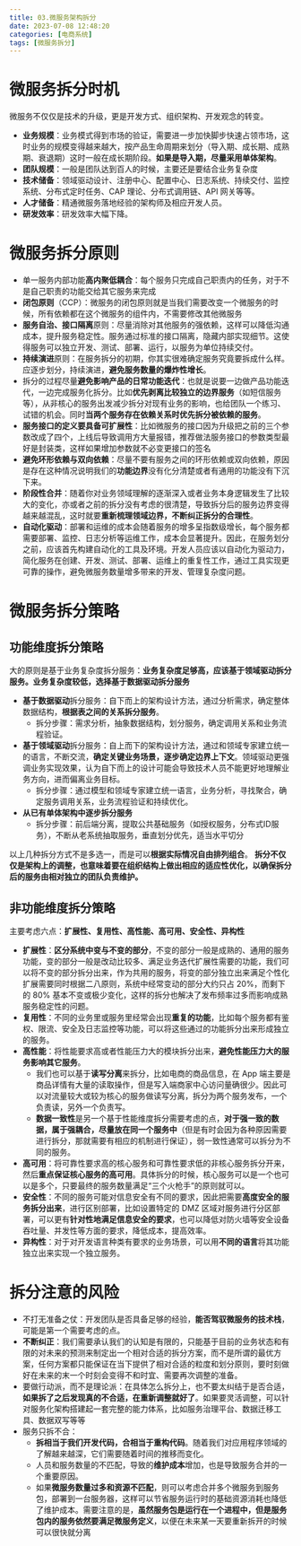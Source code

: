 ```yaml
---
title: 03.微服务架构拆分
date: 2023-07-08 12:48:20
categories: [电商系统]
tags: [微服务拆分]
---
```


# 微服务拆分时机

微服务不仅仅是技术的升级，更是开发方式、组织架构、开发观念的转变。

* **业务规模**：业务模式得到市场的验证，需要进一步加快脚步快速占领市场，这时业务的规模变得越来越大，按产品生命周期来划分（导入期、成长期、成熟期、衰退期）这时一般在成长期阶段。**如果是导入期，尽量采用单体架构**。
* **团队规模**：一般是团队达到百人的时候，主要还是要结合业务复杂度
* **技术储备**：领域驱动设计、注册中心、配置中心、日志系统、持续交付、监控系统、分布式定时任务、CAP 理论、分布式调用链、API 网关等等。
* **人才储备**：精通微服务落地经验的架构师及相应开发人员。
* **研发效率**：研发效率大幅下降。

# 微服务拆分原则

* 单一服务内部功能**高内聚低耦合**：每个服务只完成自己职责内的任务，对于不是自己职责的功能交给其它服务来完成
* **闭包原则**（CCP）：微服务的闭包原则就是当我们需要改变一个微服务的时候，所有依赖都在这个微服务的组件内，不需要修改其他微服务
* **服务自治、接口隔离**原则：尽量消除对其他服务的强依赖，这样可以降低沟通成本，提升服务稳定性。服务通过标准的接口隔离，隐藏内部实现细节。这使得服务可以独立开发、测试、部署、运行，以服务为单位持续交付。
* **持续演进**原则：在服务拆分的初期，你其实很难确定服务究竟要拆成什么样。应逐步划分，持续演进，**避免服务数量的爆炸性增长**。
* 拆分的过程尽量**避免影响产品的日常功能迭代**：也就是说要一边做产品功能迭代，一边完成服务化拆分。比如**优先剥离比较独立的边界服务**（如短信服务等），从非核心的服务出发减少拆分对现有业务的影响，也给团队一个练习、试错的机会。同时**当两个服务存在依赖关系时优先拆分被依赖的服务**。
* **服务接口的定义要具备可扩展性**：比如微服务的接口因为升级把之前的三个参数改成了四个，上线后导致调用方大量报错，推荐做法服务接口的参数类型最好是封装类，这样如果增加参数就不必变更接口的签名
* **避免环形依赖与双向依赖**：尽量不要有服务之间的环形依赖或双向依赖，原因是存在这种情况说明我们的**功能边界**没有化分清楚或者有通用的功能没有下沉下来。
* **阶段性合并**：随着你对业务领域理解的逐渐深入或者业务本身逻辑发生了比较大的变化，亦或者之前的拆分没有考虑的很清楚，导致拆分后的服务边界变得越来越混乱，这时就要**重新梳理领域边界，不断纠正拆分的合理性**。
* **自动化驱动**：部署和运维的成本会随着服务的增多呈指数级增长，每个服务都需要部署、监控、日志分析等运维工作，成本会显著提升。因此，在服务划分之前，应该首先构建自动化的工具及环境。开发人员应该以自动化为驱动力，简化服务在创建、开发、测试、部署、运维上的重复性工作，通过工具实现更可靠的操作，避免微服务数量增多带来的开发、管理复杂度问题。

# 微服务拆分策略

## 功能维度拆分策略

大的原则是基于业务复杂度拆分服务：**业务复杂度足够高，应该基于领域驱动拆分服务。业务复杂度较低，选择基于数据驱动拆分服务**

* **基于数据驱动**拆分服务：自下而上的架构设计方法，通过分析需求，确定整体数据结构，**根据表之间的关系拆分服务**。
    * 拆分步骤：需求分析，抽象数据结构，划分服务，确定调用关系和业务流程验证。
* **基于领域驱动**拆分服务：自上而下的架构设计方法，通过和领域专家建立统一的语言，不断交流，**确定关键业务场景，逐步确定边界上下文**。领域驱动更强调业务实现效果，认为自下而上的设计可能会导致技术人员不能更好地理解业务方向，进而偏离业务目标。
    * 拆分步骤：通过模型和领域专家建立统一语言，业务分析，寻找聚合，确定服务调用关系，业务流程验证和持续优化。
* **从已有单体架构中逐步拆分服务**
    * 拆分步骤：前后端分离，提取公共基础服务（如授权服务，分布式ID服务），不断从老系统抽取服务，垂直划分优先，适当水平切分

以上几种拆分方式不是多选一，而是可以**根据实际情况自由排列组合**。
**拆分不仅仅是架构上的调整，也意味着要在组织结构上做出相应的适应性优化，以确保拆分后的服务由相对独立的团队负责维护。**

## 非功能维度拆分策略

主要考虑六点：**扩展性、复用性、高性能、高可用、安全性、异构性**

* **扩展性**：**区分系统中变与不变的部分**，不变的部分一般是成熟的、通用的服务功能，变的部分一般是改动比较多、满足业务迭代扩展性需要的功能，我们可以将不变的部分拆分出来，作为共用的服务，将变的部分独立出来满足个性化扩展需要同时根据二八原则，系统中经常变动的部分大约只占 20%，而剩下的 80% 基本不变或极少变化，这样的拆分也解决了发布频率过多而影响成熟服务稳定性的问题。
* **复用性**：不同的业务里或服务里经常会出现**重复的功能**，比如每个服务都有鉴权、限流、安全及日志监控等功能，可以将这些通过的功能拆分出来形成独立的服务。
* **高性能**：将性能要求高或者性能压力大的模块拆分出来，**避免性能压力大的服务影响其它服务**。
    * 我们也可以基于**读写分离**来拆分，比如电商的商品信息，在 App 端主要是商品详情有大量的读取操作，但是写入端商家中心访问量确很少。因此可以对流量较大或较为核心的服务做读写分离，拆分为两个服务发布，一个负责读，另外一个负责写。
    * **数据一致性**是另一个基于性能维度拆分需要考虑的点，**对于强一致的数据，属于强耦合，尽量放在同一个服务中**（但是有时会因为各种原因需要进行拆分，那就需要有相应的机制进行保证），弱一致性通常可以拆分为不同的服务。
* **高可用**：将可靠性要求高的核心服务和可靠性要求低的非核心服务拆分开来，然后**重点保证核心服务的高可用**。具体拆分的时候，核心服务可以是一个也可以是多个，只要最终的服务数量满足“三个火枪手”的原则就可以。
* **安全性**：不同的服务可能对信息安全有不同的要求，因此把需要**高度安全的服务拆分出来**，进行区别部署，比如设置特定的 DMZ 区域对服务进行分区部署，可以更有**针对性地满足信息安全的要求**，也可以降低对防火墙等安全设备吞吐量、并发性等方面的要求，降低成本，提高效率。
* **异构性**：对于对开发语言种类有要求的业务场景，可以用**不同的语言**将其功能独立出来实现一个独立服务。

# 拆分注意的风险

* 不打无准备之仗：开发团队是否具备足够的经验，**能否驾驭微服务的技术栈**，可能是第一个需要考虑的点。
* **不断纠正**：我们需要承认我们的认知是有限的，只能基于目前的业务状态和有限的对未来的预测来制定出一个相对合适的拆分方案，而不是所谓的最优方案，任何方案都只能保证在当下提供了相对合适的粒度和划分原则，要时刻做好在未来的末一个时刻会变得不和时宜、需要再次调整的准备。
* 要做行动派，而不是理论派：在具体怎么拆分上，也不要太纠结于是否合适，**如果拆了之后发现真的不合适，在重新调整就好了**。如果要灵活调整，可以针对服务化架构搭建起一套完整的能力体系，比如服务治理平台、数据迁移工具、数据双写等等
* 服务只拆不合：
    * **拆相当于我们开发代码，合相当于重构代码**。随着我们对应用程序领域的了解越来越深，它们需要随着时间的推移而变化。
    * 人员和服务数量的不匹配，导致的**维护成本**增加，也是导致服务合并的一个重要原因。
    * 如果**微服务数量过多和资源不匹配**，则可以考虑合并多个微服务到服务包，部署到一台服务器，这样可以节省服务运行时的基础资源消耗也降低了维护成本。需要注意的是，**虽然服务包是运行在一个进程中，但是服务包内的服务依然要满足微服务定义**，以便在未来某一天要重新拆开的时候可以很快就分离



